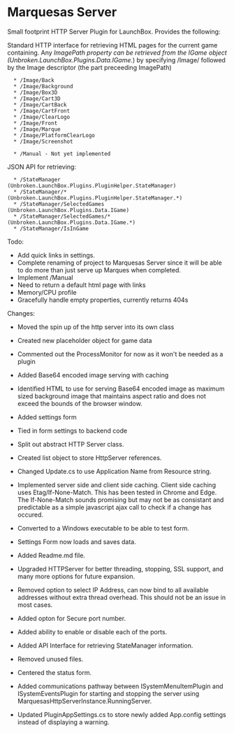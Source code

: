 # Marquesas Server
Small footprint HTTP Server Plugin for LaunchBox. Provides the following:

   Standard HTTP interface for retrieving HTML pages for the current game containing.
   Any *ImagePath property can be retrieved from the IGame object (Unbroken.LaunchBox.Plugins.Data.IGame.*)
   by specifying /Image/ followed by the Image descriptor (the part preceeding ImagePath)

   	  * /Image/Back
      * /Image/Background
      * /Image/Box3D
      * /Image/Cart3D
      * /Image/CartBack
      * /Image/CartFront
      * /Image/ClearLogo
      * /Image/Front
      * /Image/Marque
      * /Image/PlatformClearLogo
      * /Image/Screenshot

	  * /Manual - Not yet implemented 

   JSON API for retrieving:

      * /StateManager (Unbroken.LaunchBox.Plugins.PluginHelper.StateManager)
	  * /StateManager/* (Unbroken.LaunchBox.Plugins.PluginHelper.StateManager.*)
	  * /StateManager/SelectedGames (Unbroken.LaunchBox.Plugins.Data.IGame)
	  * /StateManager/SelectedGames/* (Unbroken.LaunchBox.Plugins.Data.IGame.*)
	  * /StateManager/IsInGame



Todo:
* Add quick links in settings.
* Complete renaming of project to Marquesas Server since it will be able to do more than
  just serve up Marques when completed.
* Implement /Manual
* Need to return a default html page with links
* Memory/CPU profile
* Gracefully handle empty properties, currently returns 404s

Changes:
* Moved the spin up of the http server into its own class
* Created new placeholder object for game data
* Commented out the ProcessMonitor for now as it won't be needed as a plugin
* Added Base64 encoded image serving with caching
* Identified HTML to use for serving Base64 encoded image as maximum sized
  background image that maintains aspect ratio and does not exceed the
  bounds of the browser window.

* Added settings form

* Tied in form settings to backend code
* Split out abstract HTTP Server class.
* Created list object to store HttpServer references.
* Changed Update.cs to use Application Name from Resource string.

* Implemented server side and client side caching. Client side caching uses 
  Etag/If-None-Match. This has been tested in Chrome and Edge. The If-None-Match
  sounds promising but may not be as consistant and predictable as a simple 
  javascript ajax call to check if a change has occured.
* Converted to a Windows executable to be able to test form.
* Settings Form now loads and saves data.
* Added Readme.md file.

* Upgraded HTTPServer for better threading, stopping, SSL support, and many more options for future expansion.
* Removed option to select IP Address, can now bind to all available addresses without extra thread overhead.
  This should not be an issue in most cases.
* Added opton for Secure port number.
* Added ability to enable or disable each of the ports.

* Added API Interface for retrieving StateManager information.
* Removed unused files.
* Centered the status form.
* Added communications pathway between ISystemMenuItemPlugin and ISystemEventsPlugin for starting and 
  stopping the server using MarquesasHttpServerInstance.RunningServer.
* Updated PluginAppSettings.cs to store newly added App.config settings instead of displaying a warning.